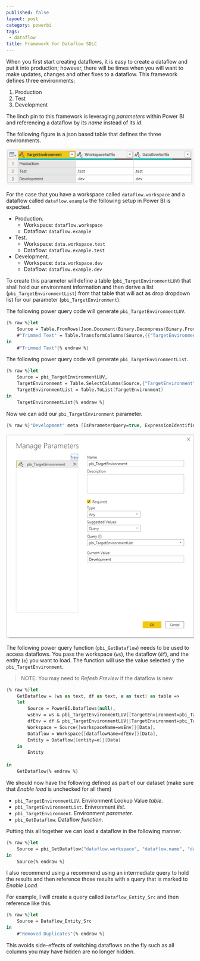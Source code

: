 ```yaml
---
published: false
layout: post
category: powerbi
tags:
 - dataflow
title: Framework for Dataflow SDLC
---
```




When you first start creating dataflows, it is easy to create a dataflow and put it into production; however, there will be times when you will want to make updates, changes and other fixes to a dataflow. This framework defines three environments: 
<!--more-->
1. Production 
2. Test 
3. Development

The linch pin to this framework is leveraging _parameters_ within Power BI and referencing a dataflow by its _name_ instead of its _id_.

The following figure is a json based table that defines the three environments.

![Environment Table](2021-03-28-welcome-to-new-datazone/environment_table.png)

For the case that you have a workspace called `dataflow.workspace` and a dataflow called `dataflow.example` the following setup in Power BI is expected.

* Production.
  * Workspace: `dataflow.workspace`
  * Dataflow: `dataflow.example`
* Test.
  * Workspace: `data.workspace.test`
  * Dataflow: `dataflow.example.test`
* Development.
  * Workspace: `data.workspace.dev`
  * Dataflow: `dataflow.example.dev`


To create this parameter will define a table (`pbi_TargetEnvironmentLUV`) that shall hold our environment information and then derive a list (`pbi_TargetEnvironmentList`) from that table that will act as drop dropdown list for our parameter (`pbi_TargetEnvironment`). 

The following power query code will generate `pbi_TargetEnvironmentLUV`.

```fsharp
{% raw %}let
    Source = Table.FromRows(Json.Document(Binary.Decompress(Binary.FromText("i45WCijKTylNLsnMz1PSUQKhWJ1opZDU4hIgW68EmQZJuKSWpebkF+Sm5oHFU1LLYFRsLAA=", BinaryEncoding.Base64), Compression.Deflate)), let _t = ((type nullable text) meta [Serialized.Text = true]) in type table [TargetEnvironment = _t, WorkspaceSuffix = _t, DataflowSuffix = _t]),
    #"Trimmed Text" = Table.TransformColumns(Source,{{"TargetEnvironment", Text.Trim, type text}, {"WorkspaceSuffix", Text.Trim, type text}, {"DataflowSuffix", Text.Trim, type text}})
in
    #"Trimmed Text"{% endraw %}
```

The following power query code will generate `pbi_TargetEnvironmentList`. 

```fsharp
{% raw %}let
    Source = pbi_TargetEnvironmentLUV,
    TargetEnvironment = Table.SelectColumns(Source,{"TargetEnvironment"}),
    TargetEnvironmentList = Table.ToList(TargetEnvironment)
in
    TargetEnvironmentList{% endraw %}
```

Now we can add our `pbi_TargetEnvironment` parameter. 

```fsharp
{% raw %}"Development" meta [IsParameterQuery=true, ExpressionIdentifier=pbi_TargetEnvironmentList, Type="Any", IsParameterQueryRequired=true]{% endraw %}
```

![Environment Parameter](2021-03-28-welcome-to-new-datazone/environment_parameter.png)

The following power query function (`pbi_GetDataflow`) needs to be used to access dataflows. You pass the workspace (`ws`), the dataflow (`df`), and the entity (`e`) you want to load. The function will use the value selected y the `pbi_TargetEnvironment`. 

> NOTE: You may need to _Refesh Preview_ if the dataflow is new.

```fsharp
{% raw %}let  
    GetDataflow = (ws as text, df as text, e as text) as table =>
    let
        Source = PowerBI.Dataflows(null),
        wsEnv = ws & pbi_TargetEnvironmentLUV{[TargetEnvironment=pbi_TargetEnvironment]}[WorkspaceSuffix],
        dfEnv = df & pbi_TargetEnvironmentLUV{[TargetEnvironment=pbi_TargetEnvironment]}[DataflowSuffix],
        Workspace = Source{[workspaceName=wsEnv]}[Data],
        Dataflow = Workspace{[dataflowName=dfEnv]}[Data],
        Entity = Dataflow{[entity=e]}[Data]
    in  
        Entity
 
in  
    GetDataflow{% endraw %}
```

We should now have the following defined as part of our dataset (make sure that _Enable load_ is unchecked for all them)

* `pbi_TargetEnvironmentLUV`. Environment Lookup Value _table_.
* `pbi_TargetEnvironmentList`. Enivronment _list_.
* `pbi_TargetEnvironment`. Environment _parameter_. 
* `pbi_GetDataflow`. Dataflow _function_. 

Putting this all together we can load a dataflow in the following manner. 

```fsharp
{% raw %}let
    Source = pbi_GetDataflow("dataflow.workspace", "dataflow.name", "dataflow.entity")
in
    Source{% endraw %}
```

I also recommend using a recommend using an intermediate query to hold the results and then reference those results with a query that is marked to _Enable Load_.

For example, I will create a query called `Dataflow_Entity_Src` and then reference like this.

```fsharp
{% raw %}let
    Source = Dataflow_Entity_Src
in
    #"Removed Duplicates"{% endraw %}
```

This avoids side-effects of switching dataflows on the fly such as all columns you may have hidden are no longer hidden.


